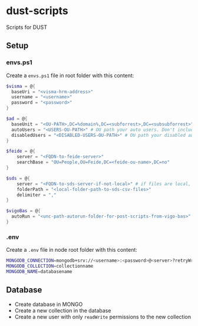 ﻿# dust-scripts

Scripts for DUST

## Setup

### envs.ps1

Create a `envs.ps1` file in root folder with this content:
```PowerShell
$visma = @{
  baseUri = "<visma-hrm-address>"
  username = "<username>"
  password = "<password>"
}

$ad = @{
  baseUnit = "<OU-PATH>,DC=%domain%,DC=<subforrest>,DC=<subsubforrest>" # '%domain%' MUST be left as is! Change '<OU-PATH>', '<subforrest>' and '<subsubforrest>'. Remove those not in use.
  autoUsers = "<USERS-OU-PATH>" # OU path your auto users. Don't include baseUnit OU path
  disabledUsers = "<DISABLED-USERS-OU-PATH>" # OU path your disabled auto users. Don't include baseUnit OU path
}

$feide = @{
    server = "<FQDN-to-feide-server>"
    searchBase = "OU=People,OU=Feide,DC=<feide-ou-name>,DC=no"
}

$sds = @{
    server = "<FQDN-to-sds-server-if-not-local>" # if files are local, set '.'
    folderPath = "<local-folder-path-to-sds-csv-files>"
    delimiter = ","
}

$vigoBas = @{
  autoRun = "<unc-path-autorun-folder-for-post-scripts-from-vigo-bas>"
}
```

### .env

Create a `.env` file in node root folder with this content:
```bash
MONGODB_CONNECTION=mongodb+srv://<username>:<password>@<server>?retryWrites=true&w=majority
MONGODB_COLLECTION=collectionname
MONGODB_NAME=databasename
```

## Database

- Create database in MONGO
- Create a new collection in the database
- Create a new user with only `readWrite` permissions to the new collection
